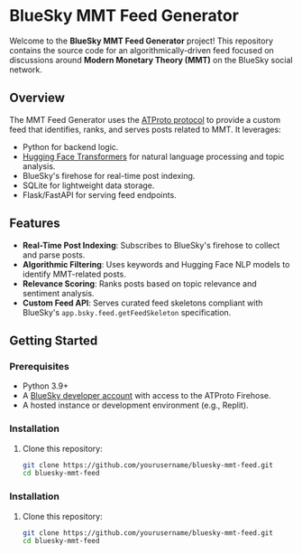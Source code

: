 # BlueSky MMT Feed Generator

Welcome to the **BlueSky MMT Feed Generator** project! This repository contains the source code for an algorithmically-driven feed focused on discussions around **Modern Monetary Theory (MMT)** on the BlueSky social network.

## Overview

The MMT Feed Generator uses the [ATProto protocol](https://atproto.com) to provide a custom feed that identifies, ranks, and serves posts related to MMT. It leverages:
- Python for backend logic.
- [Hugging Face Transformers](https://huggingface.co/transformers/) for natural language processing and topic analysis.
- BlueSky's firehose for real-time post indexing.
- SQLite for lightweight data storage.
- Flask/FastAPI for serving feed endpoints.

## Features
- **Real-Time Post Indexing**: Subscribes to BlueSky's firehose to collect and parse posts.
- **Algorithmic Filtering**: Uses keywords and Hugging Face NLP models to identify MMT-related posts.
- **Relevance Scoring**: Ranks posts based on topic relevance and sentiment analysis.
- **Custom Feed API**: Serves curated feed skeletons compliant with BlueSky's `app.bsky.feed.getFeedSkeleton` specification.

## Getting Started

### Prerequisites
- Python 3.9+
- A [BlueSky developer account](https://bsky.app) with access to the ATProto Firehose.
- A hosted instance or development environment (e.g., Replit).

### Installation
1. Clone this repository:
   ```bash
   git clone https://github.com/yourusername/bluesky-mmt-feed.git
   cd bluesky-mmt-feed


### Installation
1. Clone this repository:
   ```bash
   git clone https://github.com/yourusername/bluesky-mmt-feed.git
   cd bluesky-mmt-feed
